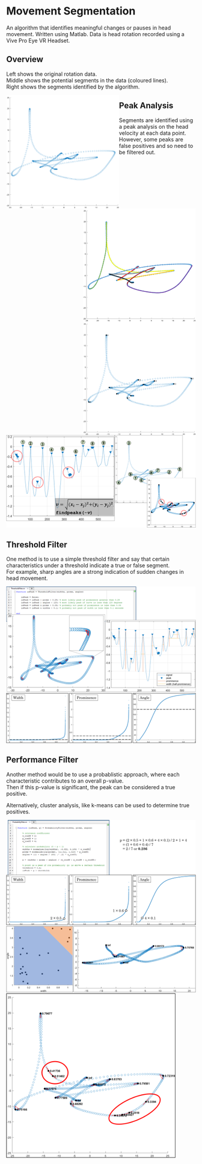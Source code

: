 # Movement Segmentation

An algorithm that identifies meaningful changes or pauses in head movement. Written using Matlab. Data is head rotation recorded using a Vive Pro Eye VR Headset.

## Overview

Left shows the original rotation data.  
Middle shows the potential segments in the data (coloured lines).  
Right shows the segments identified by the algorithm.

<img src="media/Picture1.png" width="300" align="left"/>
<img src="media/Picture2.png" width="300" align="right"/>
<img src="media/Picture3.png" width="300" align="right"/>

## Peak Analysis

Segments are identified using a peak analysis on the head velocity at each data point.  
However, some peaks are false positives and so need to be filtered out.

<img src="media/Picture4.png"/>

## Threshold Filter

One method is to use a simple threshold filter and say that certain characteristics under a threshold indicate a true or false segment.  
For example, sharp angles are a strong indication of sudden changes in head movement.

<img src="media/Picture5.png"/>
<img src="media/Picture6.png"/>

## Performance Filter

Another method would be to use a probablistic approach, where each characteristic contributes to an overall p-value.  
Then if this p-value is significant, the peak can be considered a true positive.  
  
Alternatively, cluster analysis, like k-means can be used to determine true positives.

<img src="media/Picture7.png"/>
<img src="media/Picture9.png"/>
<img src="media/Picture8.png" width="450"/>
